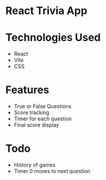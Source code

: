 # React Trivia App

# Technologies Used

- React
- Vite
- CSS

# Features

- True or False Questions
- Score tracking
- Timer for each question
- Final score display

# Todo

- History of games
- Timer 0 moves to next question
